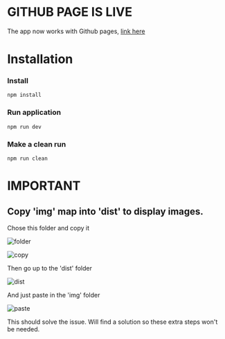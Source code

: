# GITHUB PAGE IS LIVE

The app now works with Github pages, [link here](https://edzonee.github.io/FE21-Ediz-Mehmet-Tamagotchi/)

# Installation
### Install
~~~~
npm install
~~~~

### Run application
~~~~
npm run dev
~~~~
### Make a clean run
~~~~
npm run clean
~~~~

# IMPORTANT

## Copy 'img' map into 'dist' to display images.
Chose this folder and copy it

![folder](https://user-images.githubusercontent.com/81177279/157954237-7e7666fa-e76a-46a9-9aac-d3a77be8bc4c.png)

![copy](https://user-images.githubusercontent.com/81177279/157954411-68797fe4-919b-41c4-adec-abc48dbfbb1c.png)


Then go up to the 'dist' folder

![dist](https://user-images.githubusercontent.com/81177279/157954345-11bf19ff-8c06-464b-9ea9-e7bc2f1f7042.png)

And just paste in the 'img' folder

![paste](https://user-images.githubusercontent.com/81177279/157954926-923ad3a0-eaee-4550-a5ff-a0d819543bf6.png)

This should solve the issue. Will find a solution so these extra steps won't be needed.
